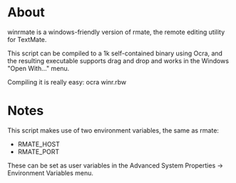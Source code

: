 # About

winrmate is a windows-friendly version of rmate, the remote editing utility for TextMate.

This script can be compiled to a 1k self-contained binary using Ocra, and the resulting executable supports drag and drop and works in the Windows "Open With..." menu.

Compiling it is really easy: ocra winr.rbw

# Notes

This script makes use of two environment variables, the same as rmate:

* RMATE_HOST
* RMATE_PORT

These can be set as user variables in the Advanced System Properties -> Environment Variables menu.